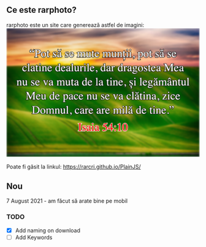 ## Ce este rarphoto? ##
rarphoto este un site care generează astfel de imagini:
![Imagine generată de rarphoto](https://github.com/rarcri/PlainJS/blob/master/sample.png?raw=true)

Poate fi găsit la linkul: https://rarcri.github.io/PlainJS/

## Nou ##
7 August 2021 - am făcut să arate bine pe mobil



### TODO ###
- [x] Add naming on download
- [ ] Add Keywords
